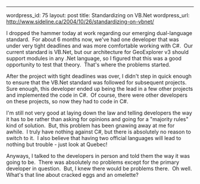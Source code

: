 --- 
wordpress_id: 75
layout: post
title: Standardizing on VB.Net
wordpress_url: http://www.sideline.ca/2004/10/26/standardizing-on-vbnet/

I dropped the hammer today at work regarding our emerging dual-language standard.  For about 6 months now, we've had one developer that was under very tight deadlines and was more comfortable working with C#.  Our current standard is VB.Net, but our architecture for GeoExplorer v3 should support modules in any .Net language, so I figured that this was a good opportunity to test that theory.  That's where the problems started.

After the project with tight deadlines was over, I didn't step in quick enough to ensure that the VB.Net standard was followed for subsequent projects.  Sure enough, this developer ended up being the lead in a few other projects and implemented the code in C#.  Of course, there were other developers on these projects, so now they had to code in C#.

I'm still not very good at laying down the law and telling developers the way it has to be rather than asking for opinions and going for a "majority rules" kind of solution.  But, this problem has been gnawing away at me for awhile.  I truly have nothing against C#, but there is absolutely no reason to switch to it.  I also believe that having two official languages will lead to nothing but trouble - just look at Quebec!

Anyways, I talked to the developers in person and told them the way it was going to be.  There was absolutely no problems except for the primary developer in question.  But, I knew there would be problems there.  Oh well.  What's that line about cracked eggs and an omelette?

